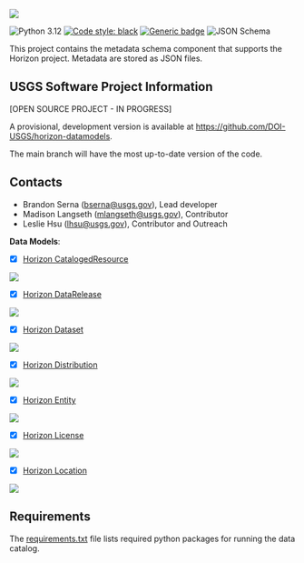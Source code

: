 ![](./banner.png)

![Python 3.12](https://img.shields.io/badge/python-3.12-blue.svg) [![Code style: black](https://img.shields.io/badge/code%20style-black-000000.svg)](https://github.com/psf/black) [![Generic badge](https://img.shields.io/badge/Version-0.0.1-<COLOR>.svg)]() ![JSON Schema](https://img.shields.io/badge/JSON%20Schema-2020.12-blue.svg)

This project contains the metadata schema component that supports the Horizon project. Metadata are stored as JSON files.

## USGS Software Project Information

[OPEN SOURCE PROJECT - IN PROGRESS]

A provisional, development version is available at https://github.com/DOI-USGS/horizon-datamodels.

The main branch will have the most up-to-date version of the code.

## Contacts

- Brandon Serna (bserna@usgs.gov), Lead developer
- Madison Langseth (mlangseth@usgs.gov), Contributor
- Leslie Hsu (lhsu@usgs.gov), Contributor and Outreach

__Data Models__:

- [x] [Horizon CatalogedResource](./horizon/CatalogedResource.py)  

![](./diagrams/CatalogedResource-diagram.png)

- [x] [Horizon DataRelease](./horizon/DataRelease.py)  

![](./diagrams/DataRelease-diagram.png)

- [x] [Horizon Dataset](./horizon/Dataset.py)  

![](./diagrams/Dataset-diagram.png)

- [x] [Horizon Distribution](./horizon/Distribution.py)  

![](./diagrams/Distribution-diagram.png)

- [x] [Horizon Entity](./horizon/Entity.py)  

![](./diagrams/Entity-diagram.png)

- [x] [Horizon License](./horizon/License.py)  

![](./diagrams/License-diagram.png)

- [x] [Horizon Location](./horizon/Location.py)

![](./diagrams/Location-diagram.png)

## Requirements

The [requirements.txt](/requirements.txt) file lists required python packages for running the data catalog.